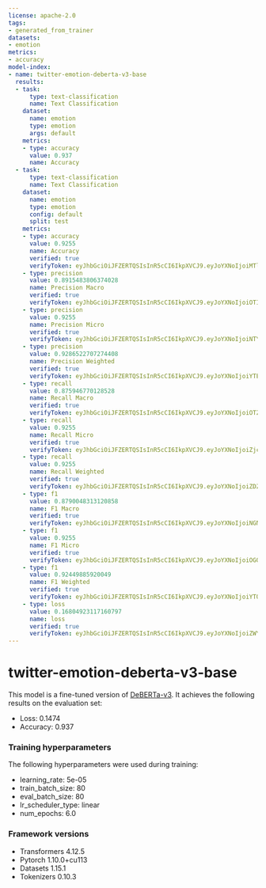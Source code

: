 ```yaml
---
license: apache-2.0
tags:
- generated_from_trainer
datasets:
- emotion
metrics:
- accuracy
model-index:
- name: twitter-emotion-deberta-v3-base
  results:
  - task:
      type: text-classification
      name: Text Classification
    dataset:
      name: emotion
      type: emotion
      args: default
    metrics:
    - type: accuracy
      value: 0.937
      name: Accuracy
  - task:
      type: text-classification
      name: Text Classification
    dataset:
      name: emotion
      type: emotion
      config: default
      split: test
    metrics:
    - type: accuracy
      value: 0.9255
      name: Accuracy
      verified: true
      verifyToken: eyJhbGciOiJFZERTQSIsInR5cCI6IkpXVCJ9.eyJoYXNoIjoiMTlhZDRlN2VkOGQ0OTg3Nzg2OWJmOTAzMDYxZjk5NzE4YmMyNDIxM2FhOTgyMDI2ZTQ3ZjkyNGMwYjI4Nzc2ZiIsInZlcnNpb24iOjF9.GaEt0ZAvLf30YcCff1mZtjms1XD57bY-b00IVak3WGtZJsgVshwAP_Vla2pylTAQvZITz4WESqSlEpyu6Bn-CA
    - type: precision
      value: 0.8915483806374028
      name: Precision Macro
      verified: true
      verifyToken: eyJhbGciOiJFZERTQSIsInR5cCI6IkpXVCJ9.eyJoYXNoIjoiOTI4MTRlN2UyMDZhODM1NWIzNzdhZTUyZjNhYjdkMmZiODRjM2ViODMzOTU4MGE1NjQ4MjM1ZWUwODQzMzk3YyIsInZlcnNpb24iOjF9.qU0v868jMD8kFNrF8CqaP0jGxLzx_ExZTJ1BIBQKEHPSv59QyDLUt6ggjL09jUcmNj-gmps2XzFO16ape0O2Ag
    - type: precision
      value: 0.9255
      name: Precision Micro
      verified: true
      verifyToken: eyJhbGciOiJFZERTQSIsInR5cCI6IkpXVCJ9.eyJoYXNoIjoiNTY3NzgyMmFkYmY1NzU0ODM4NWVjZmI0MTgwYWU3OGY1MzI5NWRhNWMyYjM3NTQ0MzEzOWZmYTk5NDYxMjI0ZSIsInZlcnNpb24iOjF9.fnBjSgKbcOk3UF3pfn1rPbr87adek5YDTeSCqgSaCI4zzEqP_PWPNAinS1eBispGxEVh5iolmbO3frSZZ-TzDw
    - type: precision
      value: 0.9286522707274408
      name: Precision Weighted
      verified: true
      verifyToken: eyJhbGciOiJFZERTQSIsInR5cCI6IkpXVCJ9.eyJoYXNoIjoiYTE2ZmMxYzE2Mzc4OGQ2MzA1MDA3OGQ5Y2E4N2VkZDUwN2VjYmVhZGRlZTA2Nzg5NWJlZGNlMGYwNjc4YmNlYyIsInZlcnNpb24iOjF9.gRsf37CBTZpLIaAPNfdhli5cUV6K2Rbi8gHWHZydKTse9H9bkV6K_R6o_cMPhuXAyCCWx6SI-RbzInSC9K5lBw
    - type: recall
      value: 0.875946770128528
      name: Recall Macro
      verified: true
      verifyToken: eyJhbGciOiJFZERTQSIsInR5cCI6IkpXVCJ9.eyJoYXNoIjoiOTZkNjMwOTFkZmEyYmRjNTBiOGFjYmYzYmZiMmUyY2U0ZWNhNDNmY2M3ZWZhODRjZDQ2MmFhNzZmM2ZjZDQ5OSIsInZlcnNpb24iOjF9.UTNojxmP-lR4wu13HPt7DAtgzFskdsR8IyohDDhA4sLj2_AQG7-FHdE7eE_SZ4H4FOtp-F1V-g6UoyDtFF0YCQ
    - type: recall
      value: 0.9255
      name: Recall Micro
      verified: true
      verifyToken: eyJhbGciOiJFZERTQSIsInR5cCI6IkpXVCJ9.eyJoYXNoIjoiZjczZjBlNDhhM2YwZDJiNGEwNmMwMTE3ZDQwY2FkMjY5MGMzNjI2NDMyMmNkNTg2ZGRmMWZmOTk2OTEwNGQ0ZCIsInZlcnNpb24iOjF9.DXAXqasIV3OiJGuUGSFMIDVSsM3ailYD5rHDj9bkoDJ0duVyRQdD5l_Uxs2ILUtMYvy66HG8q9hT3oaQpDDFAQ
    - type: recall
      value: 0.9255
      name: Recall Weighted
      verified: true
      verifyToken: eyJhbGciOiJFZERTQSIsInR5cCI6IkpXVCJ9.eyJoYXNoIjoiZDZjNGRhNDhkOTY4NmU5ZWUwNTJkNTk3ZGUwZjQwMzYyZTQ3YTYxZTBjMzg3ZjY5YjUwZGM1ZmI4YzlhZmMwMiIsInZlcnNpb24iOjF9.0Jr2FqC3_4aCO7N_Cd-25rjzz2rtyI0w863DvQfVPJNPzkWrs8qaQ_3lcfcQaMbR9CiVfKYPsgWb7-dwrm-UDA
    - type: f1
      value: 0.8790048313120858
      name: F1 Macro
      verified: true
      verifyToken: eyJhbGciOiJFZERTQSIsInR5cCI6IkpXVCJ9.eyJoYXNoIjoiNGNmMzc1MjgxZjM4Njk5ODM2NzIzOWMwYTIyN2E2NWJhYzcwNzgzMTQ0NWZjOGJhZmFkZjg5ZmNkNzYyYzdjMSIsInZlcnNpb24iOjF9.M3qaWCQwpe1vNptl5r8M62VhNe9-0eXQBZ1gIGRaEWOx9aRoTTFAqz_pl3wlhER0dSAjZlUuKElbYCI_R0KQDw
    - type: f1
      value: 0.9255
      name: F1 Micro
      verified: true
      verifyToken: eyJhbGciOiJFZERTQSIsInR5cCI6IkpXVCJ9.eyJoYXNoIjoiOGQzNWNhOWFhZjNmYTllZTliYjRjNWVkMzgyNzE4OTcyZWIwOWY0ZTFkMjVjZDgwOTQyYWI1YzhkZjFmNWY3MiIsInZlcnNpb24iOjF9.zLzGH5b86fzDqgyM-P31QEgpVCVNXRXIxsUzWN0NinSARJDmGp0hYAKu80GwRRnCPdavIoluet1FjQaDvt6aDA
    - type: f1
      value: 0.92449885920049
      name: F1 Weighted
      verified: true
      verifyToken: eyJhbGciOiJFZERTQSIsInR5cCI6IkpXVCJ9.eyJoYXNoIjoiYTQ2OTM0ZTU1MTQyNzQxNjVkNjY3ODdkYmJhOTE0ZTYxYzhiNzM3NGFhZGRiN2FiNzM5ZjFiNzczOGZhMDU1NCIsInZlcnNpb24iOjF9.33hcbfNttHRTdGFIgtD18ywdBnihqA3W2bJnwozAnpz6A1Fh9w-kHJ7WQ51XMK_MfHBNrMOO_k_x6fNS-Wm5Dg
    - type: loss
      value: 0.16804923117160797
      name: loss
      verified: true
      verifyToken: eyJhbGciOiJFZERTQSIsInR5cCI6IkpXVCJ9.eyJoYXNoIjoiZWYwMWY5MzFkYjM3YjZmNmE3MmFlYTI3OTQ1OWRhZTUzODM3MjYwNTgxY2IxMjQ5NmI0ZDk3NDExZjg5YjJjZiIsInZlcnNpb24iOjF9.bHYpW_rQcKjc0QsMe8yVgWo-toI-LxAZE307_8kUKxQwzzb4cvrjLR66ciel2dVSMsjt479vGpbbAXU_8vh6Dw
---
```


# twitter-emotion-deberta-v3-base

This model is a fine-tuned version of [DeBERTa-v3](https://huggingface.co/microsoft/deberta-v3-base). It achieves the following results on the evaluation set:
- Loss: 0.1474
- Accuracy: 0.937

### Training hyperparameters

The following hyperparameters were used during training:
- learning_rate: 5e-05
- train_batch_size: 80
- eval_batch_size: 80
- lr_scheduler_type: linear
- num_epochs: 6.0 

### Framework versions
- Transformers 4.12.5
- Pytorch 1.10.0+cu113
- Datasets 1.15.1
- Tokenizers 0.10.3